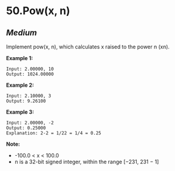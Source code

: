 50.Pow(x, n)
======

*Medium*
------

Implement pow(x, n), which calculates x raised to the power n (xn).

**Example 1:**

    Input: 2.00000, 10
    Output: 1024.00000

**Example 2:**

    Input: 2.10000, 3
    Output: 9.26100

**Example 3:**

    Input: 2.00000, -2
    Output: 0.25000
    Explanation: 2-2 = 1/22 = 1/4 = 0.25

**Note:**

* -100.0 < x < 100.0
* n is a 32-bit signed integer, within the range [−231, 231 − 1]
